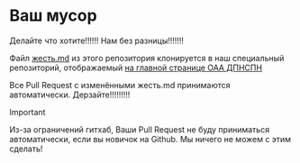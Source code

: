 # Ваш мусор

Делайте что хотите!!!!!! Нам без разницы!!!!!!!

Файл [жесть.md](жесть.md) из этого репозитория клонируется в наш специальный репозиторий, отображаемый [на главной странице ОАА ДПНСПН](https://github.com/dpnspn)

Все Pull Request с изменёнными жесть.md принимаются автоматически. Дерзайте!!!!!!!!!

> [!IMPORTANT]
> Из-за ограничений гитхаб, Ваши Pull Request не буду приниматься автоматически, если вы новичок на Github. Мы ничего не можем с этим сделать!
